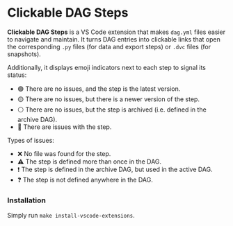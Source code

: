 # Clickable DAG Steps

**Clickable DAG Steps** is a VS Code extension that makes `dag.yml` files easier to navigate and maintain. It turns DAG entries into clickable links that open the corresponding `.py` files (for data and export steps) or `.dvc` files (for snapshots).

Additionally, it displays emoji indicators next to each step to signal its status:

- 🟢 There are no issues, and the step is the latest version.
- 🟡 There are no issues, but there is a newer version of the step.
- ⚪ There are no issues, but the step is archived (i.e. defined in the archive DAG).
- 🔴 There are issues with the step.

Types of issues:
- ❌ No file was found for the step.
- ⚠️ The step is defined more than once in the DAG.
- ❗ The step is defined in the archive DAG, but used in the active DAG.
- ❓ The step is not defined anywhere in the DAG.

### Installation

Simply run `make install-vscode-extensions`.

